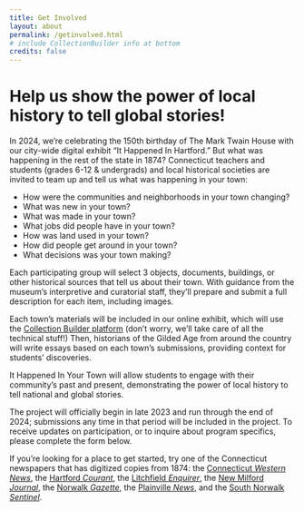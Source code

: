 ```yaml
---
title: Get Involved
layout: about
permalink: /getinvolved.html
# include CollectionBuilder info at bottom
credits: false
---
```


# Help us show the power of local history to tell global stories!

In 2024, we’re celebrating the 150th birthday of The Mark Twain House with our city-wide digital exhibit “It Happened In Hartford.” But what was happening in the rest of the state in 1874? Connecticut teachers and students (grades 6-12 & undergrads) and local historical societies are invited to team up and tell us what was happening in your town:

- How were the communities and neighborhoods in your town changing?
- What was new in your town?
- What was made in your town?
- What jobs did people have in your town?
- How was land used in your town?
- How did people get around in your town?
- What decisions was your town making?

Each participating group will select 3 objects, documents, buildings, or other historical sources that tell us about their town. With guidance from the museum’s interpretive and curatorial staff, they’ll prepare and submit a full description for each item, including images. 

Each town’s materials will be included in our online exhibit, which will use the [Collection Builder platform](https://collectionbuilder.github.io/) (don’t worry, we’ll take care of all the technical stuff!) Then, historians of the Gilded Age from around the country will write essays based on each town’s submissions, providing context for students’ discoveries.

It Happened In Your Town will allow students to engage with their community’s past and present, demonstrating the power of local history to tell national and global stories. 

The project will officially begin in late 2023 and run through the end of 2024; submissions any time in that period will be included in the project. To receive updates on participation, or to inquire about program specifics, please complete the form below.

If you’re looking for a place to get started, try one of the Connecticut newspapers that has digitized copies from 1874: the [Connecticut *Western News*](https://chroniclingamerica.loc.gov/lccn/sn84027718/issues/1874/), the [Hartford *Courant*](https://researchitct.org/newspapers/), the [Litchfield *Enquirer*](https://chroniclingamerica.loc.gov/lccn/sn84020071/), the [New Milford *Journal*](https://collections.ctdigitalarchive.org/islandora/object/30002%3A22175119), the [Norwalk *Gazette*](https://collections.ctdigitalarchive.org/islandora/object/450002%3A37), the [Plainville *News*](https://collections.ctdigitalarchive.org/islandora/object/30002%3A21742069), and the [South Norwalk *Sentinel*](https://collections.ctdigitalarchive.org/islandora/object/450002%3Ao10383360).